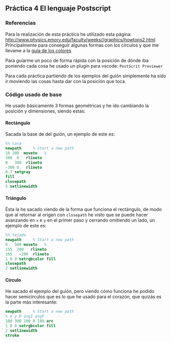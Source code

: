 ## Práctica 4 El lenguaje Postscript

### Referencias

Para la realización de esta práctica he utilizado esta página: http://www.physics.emory.edu/faculty/weeks//graphics/howtops2.html
Principalmente para conseguir algunas formas con los círculos y que me llevame a la [guía de los colores](http://www.physics.emory.edu/faculty/weeks//graphics/colorps.html)  

Para guiarme un poco de forma rápida con la posición de dónde iba poniendo cada cosa he usado un plugin para vscode: `PostScrit Previewer`  


Para cada práctica partiendo de los ejemplos del guión simplemente ha sido ir moviendo las cosas hasta dar con la posición que toca.

### Código usado de base

He usado básicamente 3 formas geométricas y he ido cambiando la posición y dimensiones, siendo estas:  

#### Rectángulo
Sacada la base de del guión, un ejemplo de este es:  
```PostScript
%% casa
newpath     % Start a new path
10 200  moveto   % 
300  0   rlineto
0   300  rlineto
-300 0   rlineto
0.7 setgray
fill
closepath
5 setlinewidth
```  

#### Triángulo
Ésta la he sacado viendo de la forma que funciona el rectángulo, de modo que al retornar al origen con `closepath` he visto que se puede hacer avanzando en `x` e `y` en el primer paso y cerrando omitiendo un lado, un ejemplo de este es:  
```PostScript
%% tejado
newpath     % Start a new path
0   500 moveto   % 
155  200   rlineto
165   -200  rlineto
1 0 0 setrgbcolor fill
closepath
2 setlinewidth
```  

#### Circulo
He sacado el ejemplo del guión, pero viendo cómo funciona he podido hacer semicírculos que es lo que he usado para el corazón, que quizás es la parte más interesante:  
```PostScript
newpath     % Start a new path
% x y R angI angF
100 300 100 0 180 arc
1 0 0 setrgbcolor fill
2 setlinewidth
stroke
```
